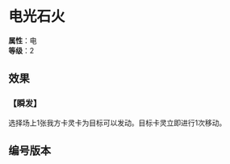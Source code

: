 <script setup>
let list = [
    { number: "SP01-018", url: "/packs/SP01" }
]
</script>

# 电光石火

**属性**：电<br>
**等级**：2

## 效果

### 【瞬发】

选择场上1张我方卡灵卡为目标可以发动。目标卡灵立即进行1次移动。

## 编号版本

<CardNumberBox :list="list"/>
